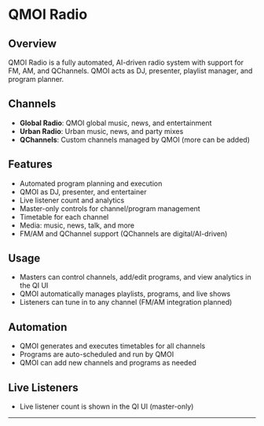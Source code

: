 # QMOI Radio

## Overview

QMOI Radio is a fully automated, AI-driven radio system with support for FM, AM, and QChannels. QMOI acts as DJ, presenter, playlist manager, and program planner.

## Channels

- **Global Radio**: QMOI global music, news, and entertainment
- **Urban Radio**: Urban music, news, and party mixes
- **QChannels**: Custom channels managed by QMOI (more can be added)

## Features

- Automated program planning and execution
- QMOI as DJ, presenter, and entertainer
- Live listener count and analytics
- Master-only controls for channel/program management
- Timetable for each channel
- Media: music, news, talk, and more
- FM/AM and QChannel support (QChannels are digital/AI-driven)

## Usage

- Masters can control channels, add/edit programs, and view analytics in the QI UI
- QMOI automatically manages playlists, programs, and live shows
- Listeners can tune in to any channel (FM/AM integration planned)

## Automation

- QMOI generates and executes timetables for all channels
- Programs are auto-scheduled and run by QMOI
- QMOI can add new channels and programs as needed

## Live Listeners

- Live listener count is shown in the QI UI (master-only)

---
